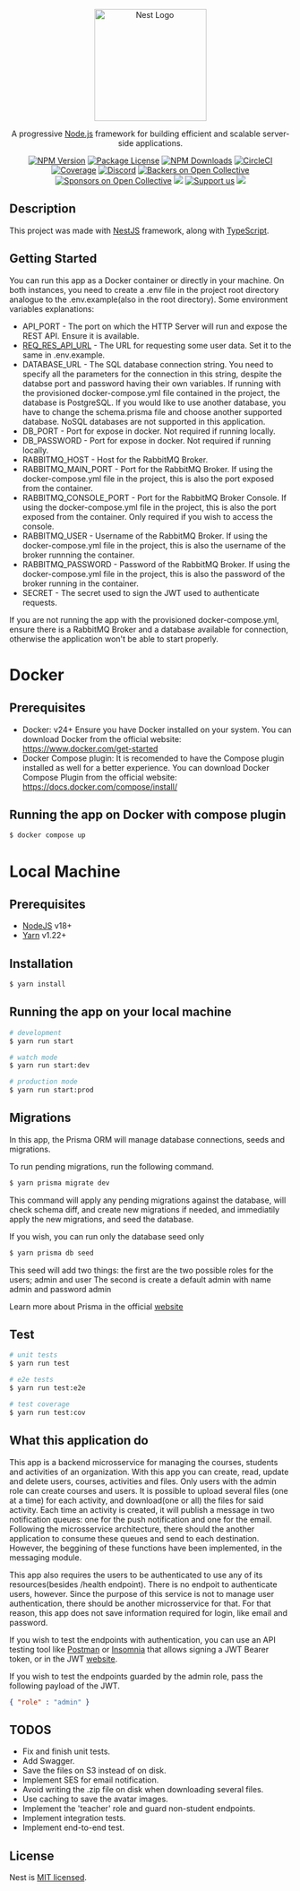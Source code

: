 <p align="center">
  <a href="http://nestjs.com/" target="blank"><img src="https://nestjs.com/img/logo-small.svg" width="200" alt="Nest Logo" /></a>
</p>

[circleci-image]: https://img.shields.io/circleci/build/github/nestjs/nest/master?token=abc123def456
[circleci-url]: https://circleci.com/gh/nestjs/nest

  <p align="center">A progressive <a href="http://nodejs.org" target="_blank">Node.js</a> framework for building efficient and scalable server-side applications.</p>
    <p align="center">
<a href="https://www.npmjs.com/~nestjscore" target="_blank"><img src="https://img.shields.io/npm/v/@nestjs/core.svg" alt="NPM Version" /></a>
<a href="https://www.npmjs.com/~nestjscore" target="_blank"><img src="https://img.shields.io/npm/l/@nestjs/core.svg" alt="Package License" /></a>
<a href="https://www.npmjs.com/~nestjscore" target="_blank"><img src="https://img.shields.io/npm/dm/@nestjs/common.svg" alt="NPM Downloads" /></a>
<a href="https://circleci.com/gh/nestjs/nest" target="_blank"><img src="https://img.shields.io/circleci/build/github/nestjs/nest/master" alt="CircleCI" /></a>
<a href="https://coveralls.io/github/nestjs/nest?branch=master" target="_blank"><img src="https://coveralls.io/repos/github/nestjs/nest/badge.svg?branch=master#9" alt="Coverage" /></a>
<a href="https://discord.gg/G7Qnnhy" target="_blank"><img src="https://img.shields.io/badge/discord-online-brightgreen.svg" alt="Discord"/></a>
<a href="https://opencollective.com/nest#backer" target="_blank"><img src="https://opencollective.com/nest/backers/badge.svg" alt="Backers on Open Collective" /></a>
<a href="https://opencollective.com/nest#sponsor" target="_blank"><img src="https://opencollective.com/nest/sponsors/badge.svg" alt="Sponsors on Open Collective" /></a>
  <a href="https://paypal.me/kamilmysliwiec" target="_blank"><img src="https://img.shields.io/badge/Donate-PayPal-ff3f59.svg"/></a>
    <a href="https://opencollective.com/nest#sponsor"  target="_blank"><img src="https://img.shields.io/badge/Support%20us-Open%20Collective-41B883.svg" alt="Support us"></a>
  <a href="https://twitter.com/nestframework" target="_blank"><img src="https://img.shields.io/twitter/follow/nestframework.svg?style=social&label=Follow"></a>
</p>
  <!--[![Backers on Open Collective](https://opencollective.com/nest/backers/badge.svg)](https://opencollective.com/nest#backer)
  [![Sponsors on Open Collective](https://opencollective.com/nest/sponsors/badge.svg)](https://opencollective.com/nest#sponsor)-->

## Description

This project was made with [NestJS](https://github.com/nestjs/nest) framework, along with [TypeScript](https://www.typescriptlang.org/).

## Getting Started
You can run this app as a Docker container or directly in your machine. On both instances, you need to create a .env file in the project root directory analogue to the .env.example(also in the root directory).
Some environment variables explanations:
- API_PORT - The port on which the HTTP Server will run and expose the REST API. Ensure it is available.
- [REQ_RES_API_URL](https://reqres.in/) - The URL for requesting some user data. Set it to the same in .env.example.
- DATABASE_URL - The SQL database connection string. You need to specify all the parameters for the connection in this string, despite the databse port and password having their own variables. If running with the provisioned docker-compose.yml file contained in the project, the database is PostgreSQL. If you would like to use another database, you have to change the schema.prisma file and choose another supported database. NoSQL databases are not supported in this application.
- DB_PORT - Port for expose in docker. Not required if running locally.
- DB_PASSWORD - Port for expose in docker. Not required if running locally.
- RABBITMQ_HOST - Host for the RabbitMQ Broker.
- RABBITMQ_MAIN_PORT - Port for the RabbitMQ Broker. If using the docker-compose.yml file in the project, this is also the port exposed from the container.
- RABBITMQ_CONSOLE_PORT - Port for the RabbitMQ Broker Console. If using the docker-compose.yml file in the project, this is also the port exposed from the container. Only required if you wish to access the console.
- RABBITMQ_USER - Username of the RabbitMQ Broker. If using the docker-compose.yml file in the project, this is also the username of the broker runnning the container.
- RABBITMQ_PASSWORD - Password of the RabbitMQ Broker. If using the docker-compose.yml file in the project, this is also the password of the broker running in the container.
- SECRET - The secret used to sign the JWT used to authenticate requests.

If you are not running the app with the provisioned docker-compose.yml, ensure there is a RabbitMQ Broker and a database available for connection, otherwise the application won't be able to start properly.


# Docker

## Prerequisites

- Docker: v24+ 
Ensure you have Docker installed on your system. You can download Docker from the official website: https://www.docker.com/get-started
- Docker Compose plugin: It is recomended to have the Compose plugin installed as well for a better experience. You can download Docker Compose Plugin from the official website: https://docs.docker.com/compose/install/

## Running the app on Docker with compose plugin

```bash
$ docker compose up
```

# Local Machine

## Prerequisites
- [NodeJS](https://nodejs.org/en) v18+
- [Yarn](https://yarnpkg.com/) v1.22+

## Installation

```bash
$ yarn install
```

## Running the app on your local machine

```bash
# development
$ yarn run start

# watch mode
$ yarn run start:dev

# production mode
$ yarn run start:prod
```
## Migrations

In this app, the Prisma ORM will manage database connections, seeds and migrations.


To run pending migrations, run the following command.


```bash
$ yarn prisma migrate dev
```


This command will apply any pending migrations against the database, will check schema diff, and create new migrations if needed, and immediatily apply the new migrations, and seed the database.


If you wish, you can run only the database seed only

```bash
$ yarn prisma db seed
```

This seed will add two things: the first are the two possible roles for the users; admin and user
The second is create a default admin with name admin and password admin

Learn more about Prisma in the official [website](https://www.prisma.io/)

## Test

```bash
# unit tests
$ yarn run test

# e2e tests
$ yarn run test:e2e

# test coverage
$ yarn run test:cov
```

## What this application do

This app is a backend microsservice for managing the courses, students and activities of an organization. With this app you can create, read, update and delete users, courses, activities and files. Only users with the admin role can create courses and users. It is possible to upload several files (one at a time) for each activity, and download(one or all) the files for said activity. Each time an activity is created, it will publish a message in two notification queues: one for the push notification and one for the email. Following the microsservice architecture, there should the another application to consume these queues and send to each destination. However, the beggining of these functions have been implemented, in the messaging module.

This app also requires the users to be authenticated to use any of its resources(besides /health endpoint). There is no endpoit to authenticate users, however. Since the purpose of this service is not to manage user authentication, there should be another microsservice for that. For that reason, this app does not save information required for login, like email and password.


If you wish to test the endpoints with authentication, you can use an API testing tool like [Postman](https://www.postman.com/) or [Insomnia](https://insomnia.rest/) that allows signing a JWT Bearer token, or in the JWT [website](https://jwt.io/).


If you wish to test the endpoints guarded by the admin role, pass the following payload of the JWT. 
```json
{ "role" : "admin" }
```

## TODOS

- Fix and finish unit tests.
- Add Swagger.
- Save the files on S3 instead of on disk.
- Implement SES for email notification.
- Avoid writing the .zip file on disk when downloading several files.
- Use caching to save the avatar images.
- Implement the 'teacher' role and guard non-student endpoints.
- Implement integration tests.
- Implement end-to-end test.

## License

Nest is [MIT licensed](LICENSE).
